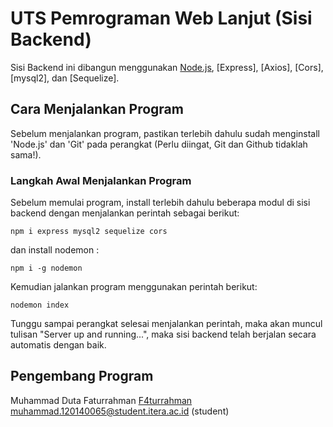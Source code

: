 # UTS Pemrograman Web Lanjut (Sisi Backend)

Sisi Backend ini dibangun menggunakan [Node.js](https://nodejs.org/en/docs), [Express], [Axios], [Cors], [mysql2], dan [Sequelize].

## Cara Menjalankan Program

Sebelum menjalankan program, pastikan terlebih dahulu sudah menginstall 'Node.js' dan 'Git' pada perangkat (Perlu diingat, Git dan Github tidaklah sama!).

### Langkah Awal Menjalankan Program

Sebelum memulai program, install terlebih dahulu beberapa modul di sisi backend dengan menjalankan perintah sebagai berikut:

```
npm i express mysql2 sequelize cors
```

dan install nodemon :

```
npm i -g nodemon
```


Kemudian jalankan program menggunakan perintah berikut:

```
nodemon index
```

Tunggu sampai perangkat selesai menjalankan perintah, maka akan muncul tulisan "Server up and running...", maka sisi backend telah berjalan secara automatis dengan baik. 

## Pengembang Program

Muhammad Duta Faturrahman [F4turrahman](https://github.com/F4turrahman/)
muhammad.120140065@student.itera.ac.id (student)

